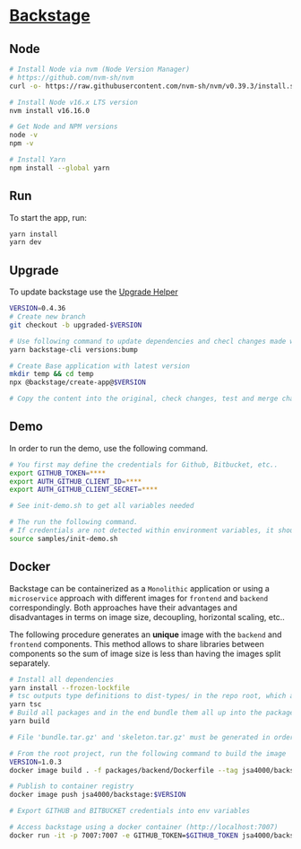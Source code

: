 # [Backstage](https://backstage.io)

## Node

```bash
# Install Node via nvm (Node Version Manager)
# https://github.com/nvm-sh/nvm
curl -o- https://raw.githubusercontent.com/nvm-sh/nvm/v0.39.3/install.sh | bash

# Install Node v16.x LTS version
nvm install v16.16.0

# Get Node and NPM versions
node -v
npm -v

# Install Yarn
npm install --global yarn
```

## Run

To start the app, run:

```bash
yarn install
yarn dev
```

## Upgrade

To update backstage use the [Upgrade Helper](https://backstage.github.io/upgrade-helper/)

```bash
VERSION=0.4.36
# Create new branch
git checkout -b upgraded-$VERSION

# Use following command to update dependencies and checl changes made with update-helper
yarn backstage-cli versions:bump

# Create Base application with latest version
mkdir temp && cd temp
npx @backstage/create-app@$VERSION

# Copy the content into the original, check changes, test and merge changes
```

## Demo

In order to run the demo, use the following command.

```bash
# You first may define the credentials for Github, Bitbucket, etc..
export GITHUB_TOKEN=****
export AUTH_GITHUB_CLIENT_ID=****            
export AUTH_GITHUB_CLIENT_SECRET=****

# See init-demo.sh to get all variables needed

# The run the following command. 
# If credentials are not detected within environment variables, it should prompt it,
source samples/init-demo.sh
```

## Docker

Backstage can be containerized as a `Monolithic` application or using a `microservice` approach with different images for `frontend` and `backend` correspondingly. Both approaches have their advantages and disadvantages in terms on image size, decoupling, horizontal scaling, etc..

The following procedure generates an **unique** image with the `backend` and `frontend` components. This method allows to share libraries between components so the sum of image size is less than having the images split separately.

```bash
# Install all dependencies
yarn install --frozen-lockfile
# tsc outputs type definitions to dist-types/ in the repo root, which are then consumed by the build
yarn tsc
# Build all packages and in the end bundle them all up into the packages/backend/dist folder.
yarn build

# File 'bundle.tar.gz' and 'skeleton.tar.gz' must be generated in order to create the docker image. These files are create inside 'packages/backend/dist'

# From the root project, run the following command to build the image
VERSION=1.0.3
docker image build . -f packages/backend/Dockerfile --tag jsa4000/backstage:$VERSION

# Publish to container registry
docker image push jsa4000/backstage:$VERSION

# Export GITHUB and BITBUCKET credentials into env variables

# Access backstage using a docker container (http://localhost:7007)
docker run -it -p 7007:7007 -e GITHUB_TOKEN=$GITHUB_TOKEN jsa4000/backstage:$VERSION
```
